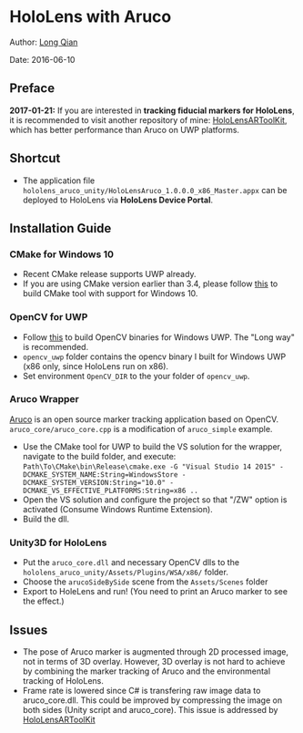 HoloLens with Aruco
===
Author: [Long Qian](http://longqian.me/aboutme)

Date: 2016-06-10

## Preface
**2017-01-21:** If you are interested in **tracking fiducial markers for HoloLens**, it is recommended to visit another repository of mine: [HoloLensARToolKit](https://github.com/qian256/HoloLensARToolKit), which has better performance than Aruco on UWP platforms. 

## Shortcut
* The application file ```hololens_aruco_unity/HoloLensAruco_1.0.0.0_x86_Master.appx``` can be deployed to HoloLens via __HoloLens Device Portal__.


## Installation Guide

### CMake for Windows 10
* Recent CMake release supports UWP already.
* If you are using CMake version earlier than 3.4, please follow [this](https://github.com/Microsoft/CMake/tree/feature/Win10) to build CMake tool with support for Windows 10.

### OpenCV for UWP
* Follow [this](https://blogs.msdn.microsoft.com/lucian/2015/11/27/opencv-building-uwp-binaries/) to build OpenCV binaries for Windows UWP. The "Long way" is recommended.
* ```opencv_uwp``` folder contains the opencv binary I built for Windows UWP (x86 only, since HoloLens run on x86).
* Set environment ```OpenCV_DIR``` to the your folder of ```opencv_uwp```.

### Aruco Wrapper
[Aruco](http://www.uco.es/investiga/grupos/ava/node/26) is an open source marker tracking application based on OpenCV. ```aruco_core/aruco_core.cpp``` is a modification of ```aruco_simple``` example.

* Use the CMake tool for UWP to build the VS solution for the wrapper, navigate to the build folder, and execute: ```Path\To\CMake\bin\Release\cmake.exe -G "Visual Studio 14 2015" -DCMAKE_SYSTEM_NAME:String=WindowsStore -DCMAKE_SYSTEM_VERSION:String="10.0" -DCMAKE_VS_EFFECTIVE_PLATFORMS:String=x86 ..```
* Open the VS solution and configure the project so that "/ZW" option is activated (Consume Windows Runtime Extension).
* Build the dll.

### Unity3D for HoloLens
* Put the ```aruco_core.dll``` and necessary OpenCV dlls to the ```hololens_aruco_unity/Assets/Plugins/WSA/x86/``` folder.
* Choose the ```arucoSideBySide``` scene from the ```Assets/Scenes``` folder
* Export to HoleLens and run! (You need to print an Aruco marker to see the effect.)


## Issues
* The pose of Aruco marker is augmented through 2D processed image, not in terms of 3D overlay. However, 3D overlay is not hard to achieve by combining the marker tracking of Aruco and the environmental tracking of HoloLens.
* Frame rate is lowered since C# is transfering raw image data to aruco_core.dll. This could be improved by compressing the image on both sides (Unity script and aruco_core). This issue is addressed by [HoloLensARToolKit](https://github.com/qian256/HoloLensARToolKit)
